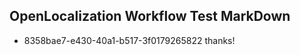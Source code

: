 ## OpenLocalization Workflow Test MarkDown

* 8358bae7-e430-40a1-b517-3f0179265822 
thanks!



<!--HONumber=Jan16_HO4-->
